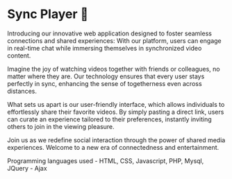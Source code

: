 # Sync Player 🎥

Introducing our innovative web application designed to foster seamless connections and shared experiences: With our platform, users can engage in real-time chat while immersing themselves in synchronized video content.

Imagine the joy of watching videos together with friends or colleagues, no matter where they are. Our technology ensures that every user stays perfectly in sync, enhancing the sense of togetherness even across distances.

What sets us apart is our user-friendly interface, which allows individuals to effortlessly share their favorite videos. By simply pasting a direct link, users can curate an experience tailored to their preferences, instantly inviting others to join in the viewing pleasure.

Join us as we redefine social interaction through the power of shared media experiences. Welcome to a new era of connectedness and entertainment.

Programming languages used - HTML, CSS, Javascript, PHP, Mysql, JQuery - Ajax
